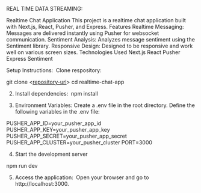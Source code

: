 REAL TIME DATA STREAMING:

Realtime Chat Application
This project is a realtime chat application built with Next.js, React, Pusher, and Express.
Features
Realtime Messaging: Messages are delivered instantly using Pusher for websocket communication.
Sentiment Analysis: Analyzes message sentiment using the Sentiment library.
Responsive Design: Designed to be responsive and work well on various screen sizes.
Technologies Used
Next.js
React
Pusher
Express
Sentiment

Setup Instructions: 
Clone respository:

git clone <[repository-url](https://github.com/saketh2k3/chat-app-sentiment)> 
cd realtime-chat-app

2. Install dependencies: 
npm install

3. Environment Variables:
Create a .env file in the root directory.
Define the following variables in the .env file:

PUSHER_APP_ID=your_pusher_app_id 
PUSHER_APP_KEY=your_pusher_app_key 
PUSHER_APP_SECRET=your_pusher_app_secret
PUSHER_APP_CLUSTER=your_pusher_cluster 
PORT=3000

4. Start the development server	

npm run dev

5. Access the application: 
Open your browser and go to http://localhost:3000.

